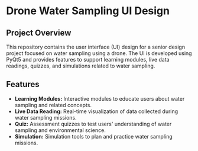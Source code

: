 # Drone Water Sampling UI Design

## Project Overview
This repository contains the user interface (UI) design for a senior design project focused on water sampling using a drone. The UI is developed using PyQt5 and provides features to support learning modules, live data readings, quizzes, and simulations related to water sampling.

## Features
- **Learning Modules:** Interactive modules to educate users about water sampling and related concepts.
- **Live Data Reading:** Real-time visualization of data collected during water sampling missions.
- **Quiz:** Assessment quizzes to test users' understanding of water sampling and environmental science.
- **Simulation:** Simulation tools to plan and practice water sampling missions.


